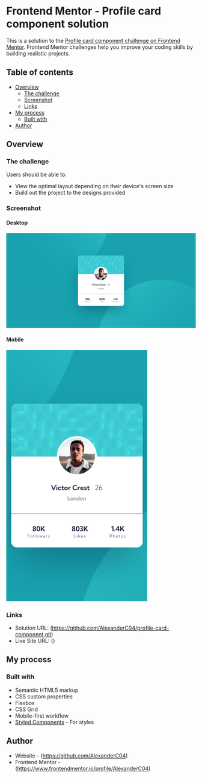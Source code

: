 # Frontend Mentor - Profile card component solution

This is a solution to the [Profile card component challenge on Frontend Mentor](https://www.frontendmentor.io/challenges/profile-card-component-cfArpWshJ). Frontend Mentor challenges help you improve your coding skills by building realistic projects. 

## Table of contents

- [Overview](#overview)
  - [The challenge](#the-challenge)
  - [Screenshot](#screenshot)
  - [Links](#links)
- [My process](#my-process)
  - [Built with](#built-with)
- [Author](#author)

## Overview

### The challenge

Users should be able to:

- View the optimal layout depending on their device's screen size
- Build out the project to the designs provided

### Screenshot

#### Desktop
![](./images/screenshotdesktop.png)

#### Mobile
![](./images/screenshotmobile.png)

### Links

- Solution URL: (https://github.com/AlexanderC04/profile-card-component.git)
- Live Site URL: ()

## My process

### Built with

- Semantic HTML5 markup
- CSS custom properties
- Flexbox
- CSS Grid
- Mobile-first workflow
- [Styled Components](https://styled-components.com/) - For styles

## Author

- Website - (https://github.com/AlexanderC04)
- Frontend Mentor - (https://www.frontendmentor.io/profile/AlexanderC04)
